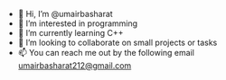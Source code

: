 - 👋 Hi, I’m @umairbasharat
- 👀 I’m interested in programming
- 🌱 I’m currently learning C++
- 💞️ I’m looking to collaborate on small projects or tasks
- 📫 You can reach me out by the following email umairbasharat212@gmail.com
<!---
umairbasharat/umairbasharat is a ✨ special ✨ repository because its `README.md` (this file) appears on your GitHub profile.
You can click the Preview link to take a look at your changes.
--->
